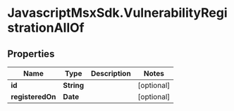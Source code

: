 # JavascriptMsxSdk.VulnerabilityRegistrationAllOf

## Properties

Name | Type | Description | Notes
------------ | ------------- | ------------- | -------------
**id** | **String** |  | [optional] 
**registeredOn** | **Date** |  | [optional] 


